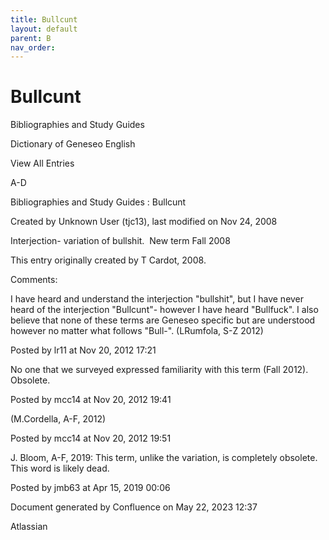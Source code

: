 ```yaml
---
title: Bullcunt
layout: default
parent: B
nav_order:
---
```


# Bullcunt

Bibliographies and Study Guides

Dictionary of Geneseo English

View All Entries

A-D

Bibliographies and Study Guides : Bullcunt

Created by  Unknown User (tjc13), last modified on Nov 24, 2008

Interjection- variation of bullshit.  New term Fall 2008

This entry originally created by T Cardot, 2008.

Comments:

I have heard and understand the interjection &quot;bullshit&quot;, but I have never heard of the interjection &quot;Bullcunt&quot;- however I have heard &quot;Bullfuck&quot;. I also believe that none of these terms are Geneseo specific but are understood however no matter what follows &quot;Bull-&quot;. (LRumfola, S-Z 2012)

Posted by lr11 at Nov 20, 2012 17:21

No one that we surveyed expressed familiarity with this term (Fall 2012). Obsolete. 

Posted by mcc14 at Nov 20, 2012 19:41

(M.Cordella, A-F, 2012)

Posted by mcc14 at Nov 20, 2012 19:51

J. Bloom, A-F, 2019: This term, unlike the variation, is completely obsolete. This word is likely dead. 

Posted by jmb63 at Apr 15, 2019 00:06

Document generated by Confluence on May 22, 2023 12:37

Atlassian
